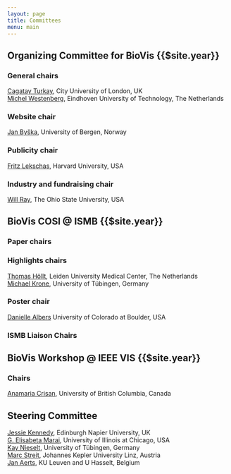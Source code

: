 ```yaml
---
layout: page
title: Committees
menu: main
---
```

## Organizing Committee for BioVis {{$site.year}}

### General chairs
[Cagatay Turkay](https://www.city.ac.uk/people/academics/cagatay-turkay), City University of London, UK<br />
[Michel Westenberg](http://www.win.tue.nl/~mwestenb/), Eindhoven University of Technology, The Netherlands<br />

### Website chair
[Jan Byška](http://www.uib.no/personer/Jan.Byska/), University of Bergen, Norway<br/>

### Publicity chair
[Fritz Lekschas](https://compbio.hms.harvard.edu/people/fritz-lekschas/), Harvard University, USA<br/>

### Industry and fundraising chair
[Will Ray](https://excelsior.asc.ohio-state.edu/~ray/), The Ohio State University, USA<br/>

## BioVis COSI @ ISMB {{$site.year}}

### Paper chairs

### Highlights chairs
[Thomas Höllt](https://www.thomashollt.com), Leiden University Medical Center, The Netherlands<br />
[Michael Krone](https://uni-tuebingen.de/en/faculties/faculty-of-science/departments/computer-science/lehrstuehle/big-data-visual-analytics-in-life-sciences/group-members/jun-prof-dr-michael-krone/), University of Tübingen, Germany<br/>

### Poster chair
[Danielle Albers](http://danielleszafir.com/) University of Colorado at Boulder, USA<br />

### ISMB Liaison Chairs

## BioVis Workshop @ IEEE VIS {{$site.year}}

### Chairs
[Anamaria Crisan](http://www.cs.ubc.ca/~acrisan/), University of British Columbia, Canada<br />

## Steering Committee
[Jessie Kennedy](http://www.iidi.napier.ac.uk/c/people/peopleid/41), Edinburgh Napier University, UK<br />
[G. Elisabeta Marai](https://www.evl.uic.edu/marai/), University of Illinois at Chicago, USA<br />
[Kay Nieselt](http://it.inf.uni-tuebingen.de/), University of Tübingen, Germany<br />
[Marc Streit](http://marc-streit.com/), Johannes Kepler University Linz, Austria<br />
[Jan Aerts](http://vda-lab.be), KU Leuven and U Hasselt, Belgium<br />
